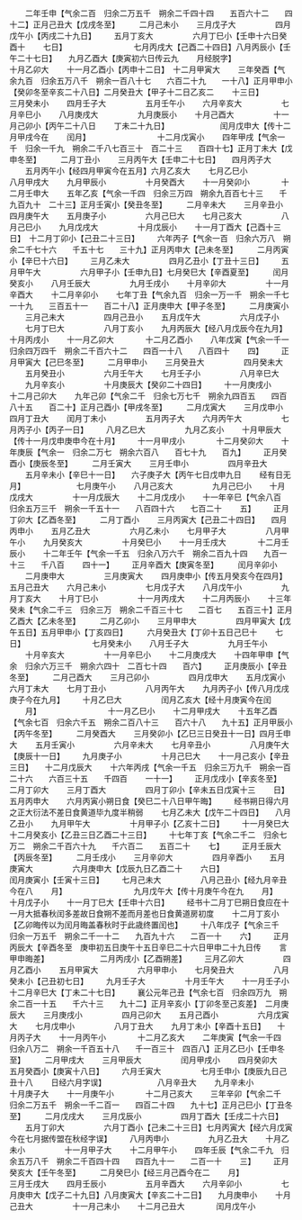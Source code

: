 <!-- { "loadSidebar": true } -->
　　二年壬申【气余二百　归余二万五千　朔余二千四十四　　五百六十二　　四十二】正月己丑大【戊戌冬至】　　　二月己未小
　　三月戊子大　　　　　四月戊午小【丙戌二十九日】
　　五月丁亥大　　　　　六月丁巳小【壬申十六日癸酉十
　　七日】　　　　　　　　　七月丙戌大【己酉二十四日】八月丙辰小【壬午二十七日】　　九月乙酉大【庚寅初六日传云九
　　月经脱字】　　　　　　　　十月乙卯大
　　十一月乙酉小【丙申十二日】　十二月甲寅大
　　三年癸酉【气余九百　归余五万八千　朔余一百八十七　　六百二十九　　一十八】正月甲申小【癸卯冬至辛亥二十八日】二月癸丑大【甲子十二日乙亥二
　　十三日】　　　　　　　　三月癸未小
　　四月壬子大　　　　　五月壬午小
　　六月辛亥大　　　　　七月辛巳小
　　八月庚戌大　　　　　九月庚辰小
　　十月己酉大　　　　　十一月己卯小【丙午二十八日
　　丁未二十九日】　　　　　　　闰月戊申大【传十二月甲戌今在
　　闰月】　　　　　　　　　十二月戊寅小
　　四年甲戌【气余一千　归余一千九　朔余二千八七百三十　百二十三　　百四十七】正月丁未大【戊申冬至】　　　二月丁丑小
　　三月丙午大【壬申二十七日】　　四月丙子大
　　五月丙午小【经四月甲寅今在五月】六月乙亥大
　　七月乙巳小　　　　　八月甲戌大
　　九月甲辰小　　　　　十月癸酉大
　　十一月癸卯小　　　　十二月壬申大
　　五年乙亥【气余一千四　归余三万四　朔余九百百七十三　　千九百九十　二十三】正月壬寅小【癸丑冬至】　　　二月辛未大
　　三月辛丑小　　　　　四月庚午大
　　五月庚子小　　　　　六月己巳大
　　七月己亥大　　　　　八月己巳小
　　九月戊戌大　　　　　十月戊辰小
　　十一月丁酉大【己酉十三日】　十二月丁卯小【己丑二十三日】
　　六年丙子【气余一百　归余六万八　朔余二千七十六　　千五十七　　三十九】正月丙申大【己未冬至】　　　二月丙寅小【辛巳十六日】
　　三月乙未大　　　　　四月乙丑小【丁丑十三日】
　　五月甲午大　　　　　六月甲子小【壬申九日】七月癸巳大【辛酉夏至】　　　闰月癸亥小
　　八月壬辰大　　　　　九月壬戌小
　　十月辛卯大　　　　　十一月辛酉大
　　十二月辛卯小
　　七年丁丑【气余九百　归余一万一千　朔余一千七一十九　　三百五十一　　百二十八】正月庚申大【甲子冬至】　　　二月庚寅小
　　三月己未大　　　　　四月己丑小
　　五月戊午大　　　　　六月戊子小
　　七月丁巳大　　　　　八月丁亥小
　　九月丙辰大【经八月戊辰今在九月】十月丙戌小
　　十一月乙卯大　　　　十二月乙酉小
　　八年戊寅【气余一千一　归余四万四千　朔余二千百六十二　　四百一十八　　八百四十
　　四】
　　正月甲寅大【己巳冬至】　　　二月甲申小
　　三月癸丑大　　　　　四月癸未大
　　五月癸丑小　　　　　六月壬午大
　　七月壬子小　　　　　八月辛巳大
　　九月辛亥小　　　　　十月庚辰大【癸卯二十四日】
　　十一月庚戌小　　　　十二月己卯大
　　九年己卯【气余二千　归余七万七千　朔余九四百五　　四百八十五　　百二十】正月己酉小【甲戌冬至】　　　二月戊寅大
　　三月戊申小　　　　　四月丁丑大
　　闰月丁未小　　　　　五月丙子大
　　六月丙午大　　　　　七月丙子小【丙子一日】
　　八月乙巳大　　　　　九月乙亥小
　　十月甲辰大【传十一月戊申庚申今在十月】
　　十一月甲戌小　　　　十二月癸卯大
　　十年庚辰【气余一　归余二万七　朔余六百八　　百七十九　　百九】
　　正月癸酉小【庚辰冬至】　　　二月壬寅大
　　三月壬申小　　　　　四月辛丑大
　　五月辛未小【辛巳十一日】　　六子庚子大【丙午七日戊申九日
　　经有日无月】　　　　　　　七月庚午小
　　八月己亥大　　　　　九月己巳小
　　十月戊戌大　　　　　十一月戊辰大
　　十二月戊戌小
　　十一年辛巳【气余八百　归余五万三千　朔余一千五十一　　八百四十六　　七百二十
　　五】
　　正月丁卯大【乙酉冬至】　　　二月丁酉小
　　三月丙寅大【己丑二十四日】　　四月丙申小
　　五月乙丑大　　　　　六月乙未小
　　七月甲子大　　　　　八月甲午小
　　九月癸亥大　　　　　十月癸巳小
　　十一月壬戌大　　　　十二月壬辰小
　　十二年壬午【气余一千五　归余八万六千　朔余二百九十四　　九百一十三　　千八百
　　四十一】
　　正月辛酉大【庚寅冬至】　　　闰月辛卯小
　　二月庚申大　　　　　三月庚寅大
　　四月庚申小【传五月癸亥今在四月】五月己丑大
　　六月己未小　　　　　七月戊子大
　　八月戊午小　　　　　九月丁亥大
　　十月丁巳小　　　　　十一月丙戌大
　　十二月丙辰小
　　十三年癸未【气余二千三　归余三万　朔余二千百三十七　　二百七　　五百三十】正月乙酉大【乙未冬至】　　　二月乙卯小
　　三月甲申大　　　　　四月甲寅大【戊午五日】五月甲申小【丁亥四日】　　　六月癸丑大【丁卯十五日己巳十
　　七日】　　　　　　　　　七月癸未小
　　八月壬子大　　　　　九月壬午小
　　十月辛亥大　　　　　十一月辛巳小
　　十二月庚戌大
　　十四年甲申【气余　归余六万三千　朔余六四十　二百七十四　　百六】
　　正月庚辰小【辛丑冬至】　　　二月己酉大
　　三月己卯小　　　　　四月戊申大
　　五月戊寅小　　　　　六月丁未大
　　七月丁丑小　　　　　八月丙午大
　　九月丙子小【传八月戊戌庚子今在九月】
　　十月乙巳大　　　　　闰月乙亥大【经十月庚寅今在闰
　　月】　　　　　　　　　十一月乙巳小
　　十二月甲戌大
　　十五年乙酉【气余七百　归余六千五　朔余二百八十三　　百六十八　　九十五】正月甲辰小【丙午冬至】　　　二月癸酉大
　　三月癸卯小【乙巳三日癸丑十一日】四月壬申大
　　五月壬寅小　　　　　六月辛未大
　　七月辛丑小　　　　　八月庚午大【庚辰十一日】
　　九月庚子小　　　　　十月己巳大
　　十一月己亥小【辛丑三日】　　十二月戊辰大
　　十六年丙戌【气余一千五　归余三万九千　朔余一百二十六　　六百三十五　　千四百
　　一十一】
　　正月戊戌小【辛亥冬至】　　　二月丁卯大
　　三月丁酉大　　　　　四月丁卯小【辛未五日戊寅十三
　　日】　　　　　　　　　五月丙申大
　　六月丙寅小朔日食【癸巳二十八日甲午晦】
　　经书朔日得六月之正大衍法不差日食黄道毕九度半稍弱
　　七月乙未大【戊午二十四日】　　八月乙丑小
　　九月甲午大　　　　　十月甲子小【乙亥十二日】
　　十一月癸巳大　　　　十二月癸亥小【乙丑三日乙酉二十三日】
　　十七年丁亥【气余二千二　归余七万二　朔余二千百六十九　　千六百二　　五百二十
　　七】
　　正月壬辰大【丙辰冬至】　　　二月壬戌小
　　三月辛卯大　　　　　四月辛酉小
　　五月庚寅大　　　　　六月庚申大【戊辰九日乙酉二十
　　六日】　　　　　　　　　闰月庚寅小【壬寅十三日】
　　七月己未大　　　　　八月己丑小【经九月辛丑今在八
　　月】　　　　　　　　　九月戊午大【传十月庚午今在九
　　月】　　　　　　　　　十月戊子小
　　十一月丁巳大【壬申十六日】
　　经书十二月丁巳朔日食应在十一月大抵春秋闰多差故日食朔不差而月差也日食黄道房初度
　　十二月丁亥小【乙卯晦传以为闰月晦盖春秋时于此歳终置闰也】
　　十八年戊子【气余三千　归余一万五千　朔余二千一十二　　九百九十六　　二百一十
　　六】
　　正月丙辰大【辛酉冬至　庚申初五日庚午十五日辛巳二十六日甲申二十九日传
　　言甲申晦差】　　　　　　　二月丙戌小【乙酉朔差】
　　三月乙卯大　　　　　四月乙酉小
　　五月甲寅大　　　　　六月甲申小
　　七月癸丑大　　　　　八月癸未小【己丑初七日】
　　九月壬子大　　　　　十月壬午大
　　十一月壬子小　　　　十二月辛巳大【丁未二十七日】
　　襄公元年己丑【气余七百　归余四万九　朔余二百一十五　　千六十三　　九十二】正月辛亥小【丁卯冬至己亥差】　二月庚辰大
　　三月庚戌小　　　　　四月己卯大
　　五月己酉小　　　　　六月戊寅大
　　七月戊申小　　　　　八月丁丑大
　　九月丁未小【辛酉十五日】　　十月丙子大
　　十一月丙午小　　　　十二月乙亥大
　　二年庚寅【气余一千四　归余八万二　朔余一千百五十八　　千一百三十　四百八】正月乙巳小【壬申冬至】　　　二月甲戌大
　　三月甲辰大　　　　　闰月甲戌小
　　四月癸卯大　　　　　五月癸酉小【庚寅十八日】
　　六月壬寅大　　　　　七月壬申小【庚辰九日己丑十八
　　日经六月字误】　　　　　　　八月辛丑大
　　九月辛未小　　　　　十月庚子大
　　十一月庚午小　　　　十二月己亥大
　　三年辛卯【气余二千　归余二万五千　朔余一千二百一　　四百二十四　　九十七】正月己巳小【丁丑冬至】　　　二月戊戌大
　　三月戊辰小　　　　　四月丁酉大【壬戌二十六日】
　　五月丁卯大　　　　　六月丁酉小【己未二十三日】七月丙寅大【经六月戊寅今在七月据传盟在秋经字误】
　　八月丙申小　　　　　九月乙丑大
　　十月乙未小　　　　　十一月甲子大
　　十二月甲午小
　　四年壬辰【气余二千九　归余五万八千　朔余二千百四十四　　四百九十一　　二百一十
　　三】
　　正月癸亥大【壬午冬至】　　　二月癸巳小【经三月己酉今在二
　　月】　　　　　　　　　三月壬戌大
　　四月壬辰小　　　　　五月辛酉大
　　六月辛卯小　　　　　七月庚申大【戊子二十九日】八月庚寅大【辛亥二十二日】　　九月庚申小
　　十月己丑大　　　　　十一月己未小
　　十二月己丑大　　　　闰月戊午小
